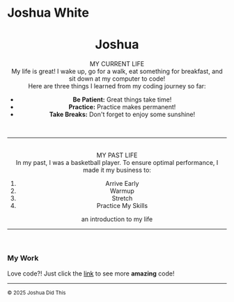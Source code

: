 <h1>Joshua White</h1>


<head>
  <title>All About Me</title>
  <link rel="stylesheet" href="/CSS/Profile.css">
</head>


<body>
  <header><h1>Joshua</h1>
   MY CURRENT LIFE
        <br />
    My life is great! I wake up, go for a walk, eat something for breakfast, and sit down at my computer to code! <br />
    Here are three things I learned from my coding journey so far:
    <ul>
        <li><b>Be Patient:</b> Great things take time!</li>
        <li><b>Practice:</b> Practice makes permanent!</li>
        <li><b>Take Breaks:</b> Don't forget to enjoy some sunshine!</li> 
    </ul>
    <br />
    <hr>
    <br />
<!--     <h1 style=text-align:left> -->
      MY PAST LIFE <br />
<!--     </h1> -->
    In my past, I was a basketball player. To ensure optimal performance, I made it my business to:
   <ol>
    <li>Arrive Early</li>
    <li>Warmup</li>
    <li>Stretch</li>
    <li>Practice My Skills</li>
    </ol>
<!--     </article>="line-height:0.02"> -->
    an introduction to my life
  <!--   </h4> -->
    <hr ></header>

  <div id="main">

  </div>
  
  <footer class="footer">
    <h3>My Work</h3>
      Love code?! Just click the <a style="color:black;" href="https://github.com/jwhitad15?tab=repositories">link</a> to see more <b>amazing</b> code!
      <hr>
    <p> <small>&copy; 2025 Joshua Did This</small> </p>
    
  </footer>

</body>
